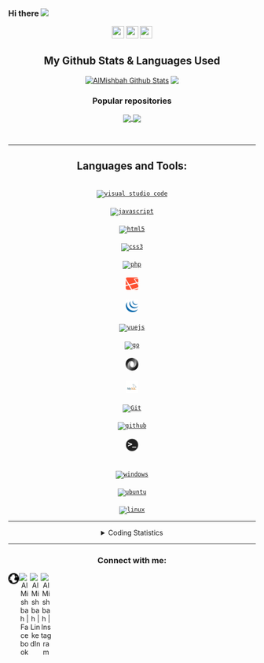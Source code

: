 ### Hi there <img src="https://media.giphy.com/media/WUlplcMpOCEmTGBtBW/giphy.gif" width="30">
<div align="center">
    <img src="https://emojis.slackmojis.com/emojis/images/1563480763/5999/meow_party.gif?1563480763" width="25" height="25"/>
    <img src="https://emojis.slackmojis.com/emojis/images/1596061862/9845/meow_heart.png?1596061862" width="25" height="25"/>
    <img src="https://emojis.slackmojis.com/emojis/images/1588262976/8817/meow_bread_disappear.gif?1588262976" width="25" height="25"/>
<div>



<!-- My GitHub stats with buefy theme ❤️ -->
## My Github Stats & Languages Used

<a href="https://github.com/AlMishbah">
<img align="center" alt="AlMishbah Github Stats" src="https://github-readme-stats.codestackr.vercel.app/api?username=AlMishbah&show_icons=true&hide_border=true&count_private=true&include_all_commits=true&theme=radical" /></a>
<a href="https://github.com/AlMishbah">
  <img align="center" src="https://github-readme-stats.anuraghazra1.vercel.app/api/top-langs/?username=AlMishbah&layout=compact&theme=radical" />
</a>

<br />

### Popular repositories

<p align="center">
<a href="https://github.com/AlMishbah/Materi-Pondok-IT">
  <img align="center" src="https://github-readme-stats.vercel.app/api/pin/?username=AlMishbah&theme=radical&repo=Materi-Pondok-IT" />
</a>
<a href="https://github.com/AlMishbah/project">
  <img align="center" src="https://github-readme-stats.vercel.app/api/pin/?username=AlMishbah&theme=radical&repo=project" />
</a>
</p>

<br />

---

## Languages and Tools:

[<code>
<img alt="visual studio code" width="26px" src="https://img.icons8.com/fluent/240/000000/visual-studio-code-2019.png" />
</code>](https://code.visualstudio.com/)
[<code>
<img alt="javascript" width="26px" src="https://img.icons8.com/color/240/000000/javascript.png" />
</code>](https://developer.mozilla.org/en-US/docs/Web/JavaScript)
[<code>
<img alt="html5" width="26px" src="https://img.icons8.com/color/240/000000/html-5.png">
</code>](https://developer.mozilla.org/en-US/docs/Web/HTML)
[<code>
<img alt="css3" width="26px" src="https://img.icons8.com/color/240/000000/css3.png">
</code>](https://developer.mozilla.org/en-US/docs/Web/CSS)
[<code>
<img alt="php" src="https://devicon.dev/devicon.git/icons/php/php-original.svg" width="26px"/>
</code>](https://www.php.net)
[<code>
<img alt="laravel" src="https://github.com/devicons/devicon/blob/master/icons/laravel/laravel-plain.svg" width="26px"/>
</code>](https://laravel.com/)
[<code>
<img alt="jquery" src="https://github.com/devicons/devicon/blob/master/icons/jquery/jquery-original.svg" width="26px"/>
</code>](https://jquery.com)
[<code>
<img alt="vuejs" src="https://devicon.dev/devicon.git/icons/vuejs/vuejs-original.svg" width="26px"/>
</code>](https://vuejs.org)
[<code>
<img alt="go" src="https://devicon.dev/devicon.git/icons/go/go-original.svg" width="26px"/>
</code>](https://golang.org)
[<code>
<img alt="json" width="26px" src="https://raw.githubusercontent.com/github/explore/80688e429a7d4ef2fca1e82350fe8e3517d3494d/topics/json/json.png">
</code>](https://www.json.org/json-en.html)
[<code>
<img alt="MySQL" width="26px" src="https://raw.githubusercontent.com/github/explore/80688e429a7d4ef2fca1e82350fe8e3517d3494d/topics/mysql/mysql.png">
</code>](https://dev.mysql.com/)
[<code>
<img alt="Git" width="26px" src="https://img.icons8.com/color/240/000000/git.png">
</code>](https://git-scm.com/)
[<code>
<img alt="github" width="26px" src="https://img.icons8.com/ios-glyphs/240/000000/github.png">
</code>](https://github.com/)
[<code>
<img alt="terminal" width="26px" src="https://raw.githubusercontent.com/github/explore/80688e429a7d4ef2fca1e82350fe8e3517d3494d/topics/terminal/terminal.png">
</code>](https://docs.microsoft.com/en-us/windows/terminal/)
<br />
[<code>
<img alt="windows" width="26px" src="https://img.icons8.com/color/240/000000/windows-10.png">
</code>](https://www.microsoft.com/en-us/windows)
[<code>
<img alt="ubuntu" width="26px" src="https://img.icons8.com/color/96/000000/ubuntu--v1.png">
</code>](https://ubuntu.com/)
[<code>
<img alt="linux" width="26px" src="https://img.icons8.com/color/96/000000/linux.png" />
</code>](https://www.kernel.org/)

---
<details>
    <summary>Coding Statistics</summary> 
    <p align="center">
        <img src="https://wakatime.com/share/@783ca2ed-c2b3-446a-8b48-39e7f424b5f4/2120b614-015c-4fb1-8c32-86ebe0bd26db.svg" width="100%" height="400"/>
    </p>
</details>

---

### Connect with me:

[<img align="left" alt="AlMishbah" width="22px" src="https://raw.githubusercontent.com/iconic/open-iconic/master/svg/globe.svg" />][website]
[<img align="left" alt="AlMishbah | Facebook" width="22px" src="https://cdn.jsdelivr.net/npm/simple-icons@3.4.0/icons/facebook.svg" />][facebook]
[<img align="left" alt="AlMishbah | LinkedIn" width="22px" src="https://cdn.jsdelivr.net/npm/simple-icons@v3/icons/linkedin.svg" />][linkedin]
[<img align="left" alt="AlMishbah | Instagram" width="22px" src="https://cdn.jsdelivr.net/npm/simple-icons@v3/icons/instagram.svg" />][instagram]


[website]: https://roihan.netlify.app
[facebook]: https://www.facebook.com/roihanmish28
[instagram]: http://instagram.com/roihanmish_28
[linkedin]: https://www.linkedin.com/in/roihanmishbahulanam
